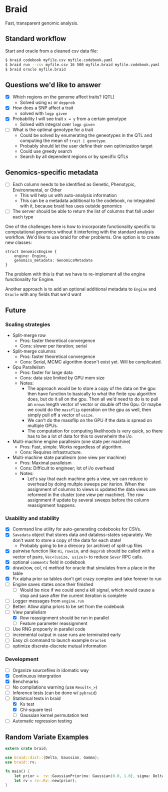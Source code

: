 # Braid

Fast, transparent genomic analysis.

## Standard workflow

Start and oracle from a cleaned csv data file:

```bash
$ braid codebook myfile.csv myfile.codebook.yaml
$ braid run --csv myfile.csv 16 500 myfile.braid myfile.codebook.yaml
$ braid oracle myfile.braid
```

## Questions we'd like to answer
- [X] Which regions on the genome affect traits? (QTL)
    - Solved using `mi` or `depprob`
- [X] How does a SNP affect a trait
    - solved with `logp given`
- [X] Probability I will see trait `x = y` from a certain genotype
    - Solved with integral over `logp given`
- [ ] What is the optimal genotype for a trait
    - Could be solved by enumerating the geneotypes in the QTL and computing
      the mean of `trait | genotype`.
    - Probably should let the user define their own optimization target
    - Could use greedy search
    - Search by all dependent regions or by specific QTLs

## Genomics-specific metadata
- [ ] Each column needs to be identified as Genetic, Phenotypic, Environmental,
  or Other
  - This will help us with auto-analysis information
  - This can be a metadata additional to the codebook, no integrated with it,
    because braid has uses outside genomics
- [ ] The server should be able to return the list of columns that fall under
  each type

One of the challenges here is how to incorporate functionality specific to
computational genomics without it interfering with the standard analysis
workflow. We'd like to use braid for other problems. One option is to create
new classes:

```braid
struct GenomicsEngine {
    engine: Engine,
    genomics_metadata: GenomicsMetadata
}
```

The problem with this is that we have to re-implement all the engine
functionality for Engine.

Another approach is to add an optional additional metadata to `Engine` and
`Oracle` with any fields that we'd want

## Future

### Scaling strategies

- Split-merge row
    + Pros: faster theoretical convergence
    + Cons: slower per iteration; serial
- Split-merge columns
    + Pros: faster theoretical convergence
    + Cons: Serial, MCMC algorithm doesn't exist yet. Will be complicated.
- Gpu Parallelism
    + Pros: faster for large data
    + Cons: data size limited by GPU mem size
    + Notes:
        - The approach would be to store a copy of the data on the gpu then
          have function to basically to what the finite cpu algorithm does, but
          do it all on the gpu. Then all we'd need to do is to pull an `nrows`
          length vector of vector or double off the Gpu. Or maybe we could do
          the `massflip` operation on the gpu as well, then simply pull off a
          vector of `usize`.
        - We can't do the massflip on the GPU if the data is spread on multiple
          GPUs.
        - The computation for computing likelihoods is very quick, so there has
          to be a lot of data for this to overwhelm the i/o.
- Multi-machine engine parallesim (one state per machine)
    + Pros: Fast, simple. Works regardless of algorithm.
    + Cons: Requires infrastructure.
- Multi-machine state parallesim (one view per machine)
    + Pros: Maximal paralleism
    + Cons: Difficult to engineer; lot of i/o overhead
    + Notes:
        - Let's say that each machine gets a view, we can reduce io overhead by
          doing multple sweeps per iterion. When the assignment of columns to
          views is updated the data views are reformed in the cluster (one view
          per machine). The row assignment if update by several sweeps before
          the column reassignment happens.

### Usability and stability

- [X] Command line utility for auto-generating codebooks for CSVs.
- [X] `Savedata` object that stores data and dataless-states separately. We
  don't want to store a copy of the data for each state!
    + Probably going to be a direcory (or archive) of split-up files
- [X] pairwise function like `mi`, `rowsim`, and `depprob` should be called
  with a vector of pairs, `Vec<(usize, usize)>` to reduce `Sever` RPC calls.
- [X] optional `comments` field in codebook
- [X] draw(row, col, n) method for oracle that simulates from a place in the
  table
- [X] Fix alpha prior so tables don't get crazy complex and take forever to run
- [ ] Engine saves states once their finished
    - [ ] Would be nice if we could send a kill signal, which would cause a
      stop and save after the current iteration is complete
- [ ] Logger messages from `engine.run`
- [ ] Better: Allow alpha priors to be set from the codebook
- [ ] View parallelism
    - [X] Row reassignment should be run in parallel
    - [ ] Feature parameter reassignment
- [ ] Use RNG propoerly in parallel code
- [ ] incremental output in case runs are terminated early
- [ ] Easy cli command to launch example `Oracle`s
- [ ] optimize discrete-discrete mutual information

### Development
- [ ] Organize sourcefiles in idomatic way
- [X] Continuous intergration
- [X] Benchmarks
- [ ] No compilations warning (use `Result<_>`)
- [ ] Inference tests (can be done w/ `pybraid`)
- [ ] Statistical tests in braid
    - [X] Ks test
    - [X] Chi-square test
    - [ ] Gaussian kernel permutation test
- [ ] Automatic regression testing

## Random Variate Examples

```rust
extern crate braid;

use braid::dist::{Delta, Gaussian, Gamma};
use braid::rv;

fn main() {
    let prior =  rv::GaussianPrior{mu: Gaussian{0.0, 1.0}, sigma: Delta{1.0}};
    let rv = rv::Rv::new(prior);
}
```
